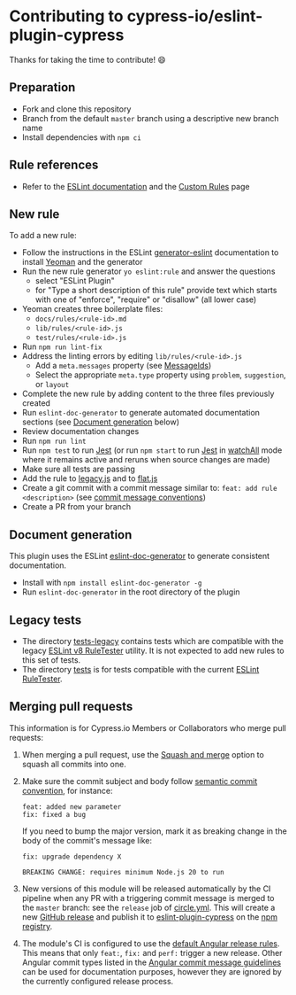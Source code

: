 # Contributing to cypress-io/eslint-plugin-cypress

Thanks for taking the time to contribute! :smile:

## Preparation

* Fork and clone this repository
* Branch from the default `master` branch using a descriptive new branch name
* Install dependencies with `npm ci`

## Rule references

* Refer to the [ESLint documentation](https://eslint.org/docs/latest/) and the [Custom Rules](https://eslint.org/docs/latest/extend/custom-rules) page

## New rule

To add a new rule:

* Follow the instructions in the ESLint [generator-eslint](https://www.npmjs.com/package/generator-eslint) documentation to install [Yeoman](https://www.npmjs.com/package/yo) and the generator
* Run the new rule generator `yo eslint:rule` and answer the questions
  - select "ESLint Plugin"
  - for "Type a short description of this rule" provide text which starts with one of "enforce", "require" or "disallow" (all lower case)
* Yeoman creates three boilerplate files:
  - `docs/rules/<rule-id>.md`
  - `lib/rules/<rule-id>.js`
  - `test/rules/<rule-id>.js`
* Run `npm run lint-fix`
* Address the linting errors by editing `lib/rules/<rule-id>.js`
  - Add a `meta.messages` property (see [MessageIds](https://eslint.org/docs/latest/extend/custom-rules#messageids))
  - Select the appropriate `meta.type` property using `problem`, `suggestion`, or `layout`
* Complete the new rule by adding content to the three files previously created
* Run `eslint-doc-generator` to generate automated documentation sections (see [Document generation](#document-generation) below)
* Review documentation changes
* Run `npm run lint`
* Run `npm test` to run [Jest](https://jestjs.io/) (or run `npm start` to run [Jest](https://jestjs.io/) in [watchAll](https://jestjs.io/docs/cli#--watchall) mode where it remains active and reruns when source changes are made)
* Make sure all tests are passing
* Add the rule to [legacy.js](https://github.com/cypress-io/eslint-plugin-cypress/blob/master/legacy.js) and to [flat.js](https://github.com/cypress-io/eslint-plugin-cypress/blob/master/lib/flat.js)
* Create a git commit with a commit message similar to: `feat: add rule <description>` (see [commit message conventions](https://github.com/semantic-release/semantic-release#commit-message-format))
* Create a PR from your branch

## Document generation

This plugin uses the ESLint [eslint-doc-generator](https://www.npmjs.com/package/eslint-doc-generator) to generate consistent documentation.
* Install with `npm install eslint-doc-generator -g`
* Run `eslint-doc-generator` in the root directory of the plugin

## Legacy tests

* The directory [tests-legacy](https://github.com/cypress-io/eslint-plugin-cypress/tree/master/tests-legacy) contains tests which are compatible with the legacy [ESLint v8 RuleTester](https://eslint.org/docs/v8.x/integrate/nodejs-api#ruletester) utility. It is not expected to add new rules to this set of tests.
* The directory [tests](https://github.com/cypress-io/eslint-plugin-cypress/tree/master/tests) is for tests compatible with the current [ESLint RuleTester](https://eslint.org/docs/latest/integrate/nodejs-api#ruletester).

## Merging pull requests

This information is for Cypress.io Members or Collaborators who merge pull requests:

1. When merging a pull request, use the [Squash and merge](https://docs.github.com/en/repositories/configuring-branches-and-merges-in-your-repository/configuring-pull-request-merges/about-merge-methods-on-github#squashing-your-merge-commits) option to squash all commits into one.
1. Make sure the commit subject and body follow [semantic commit convention](https://semantic-release.gitbook.io/semantic-release/#commit-message-format), for instance:

   ```text
   feat: added new parameter
   fix: fixed a bug
   ```

   If you need to bump the major version, mark it as breaking change in the body of the commit's message like:

   ```text
   fix: upgrade dependency X

   BREAKING CHANGE: requires minimum Node.js 20 to run
   ```

1. New versions of this module will be released automatically by the CI pipeline when any PR with a triggering commit message is merged to the `master` branch: see the `release` job of [circle.yml](circle.yml).
This will create a new [GitHub release](https://github.com/cypress-io/eslint-plugin-cypress/releases) and publish it to [eslint-plugin-cypress](https://www.npmjs.com/package/eslint-plugin-cypress) on the [npm registry](https://docs.npmjs.com/about-the-public-npm-registry).
1. The module's CI is configured to use the [default Angular release rules](https://github.com/semantic-release/commit-analyzer/blob/master/lib/default-release-rules.js).
This means that only `feat:`, `fix:` and `perf:` trigger a new release.
Other Angular commit types listed in the [Angular commit message guidelines](https://github.com/angular/angular/blob/main/contributing-docs/commit-message-guidelines.md) can be used for documentation purposes, however they are ignored by the currently configured release process.
